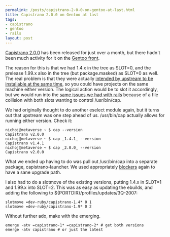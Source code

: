 ```yaml
--- 
permalink: /posts/capistrano-2-0-0-on-gentoo-at-last.html
title: Capistrano 2.0.0 on Gentoo at last
tags: 
- capistrano
- gentoo
- rails
layout: post
---
```

[Capistrano 2.0.0](http://www.capify.org) has been released for just over a month, but there hadn't been much activity for it on the [Gentoo front](https://bugs.gentoo.org/show_bug.cgi?id=187490).

The reason for this is that we had 1.4.x in the tree as SLOT=0, and the prelease 1.99.x also in the tree (but package.masked) as SLOT=0 as well. The real problem is that they were actually [intended by upstream to be installable at the same time](http://www.capify.org/upgrade/faq), so you could have projects on the same machine either version. The logical action would be to slot it accordingly, but we would run into the [same issues we had with rails](/blog/permalink/dev-ruby-rails-file-collision-free-since-september-2007.html) because of a file collision with both slots wanting to control /usr/bin/cap.

We had originally thought to do another eselect module again, but it turns out that upstream was one step ahead of us. /usr/bin/cap actually allows for running either version. Check it:

    nichoj@metaverse ~ $ cap --version
    Capistrano v2.0.0
    nichoj@metaverse ~ $ cap _1.4.1_ --version
    Capistrano v1.4.1
    nichoj@metaverse ~ $ cap _2.0.0_ --version
    Capistrano v2.0.0

What we ended up having to do was pull out /usr/bin/cap into a separate package, capistrano-launcher. We used appropriately [blockers](http://planet.gentoo.org/developers/zmedico/2007/08/19/using_blockers_to_adjust_merge_order) again to have a sane upgrade path.

I also had to do a slotmove of the existing versions, putting 1.4.x in SLOT=1 and 1.99.x into SLOT=2. This was as easy as updating the ebuilds, and adding the following to ${PORTDIR}/profiles/updates/3Q-2007:

    slotmove =dev-ruby/capistrano-1.4* 0 1
    slotmove =dev-ruby/capistrano-1.9* 0 2

Without further ado, make with the emerging.

	emerge -atv =capistrano-1* =capistrano-2* # get both versions
	emerge -atv capistrano # or just the latest

